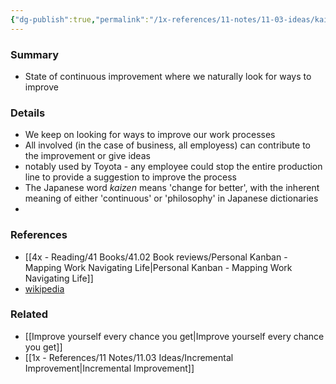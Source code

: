 ```yaml
---
{"dg-publish":true,"permalink":"/1x-references/11-notes/11-03-ideas/kaizen/","title":"Kaizen","created":"2023-01-03T20:26:33.000+03:00","updated":"2024-02-14T20:18:29.015+03:00"}
---
```



### Summary
- State of continuous improvement where we naturally look for ways to improve 

### Details
- We keep on looking for ways to improve our work processes
- All involved (in the case of business, all employess) can contribute to the improvement or give ideas
- notably used by Toyota - any employee could stop the entire production line to provide a suggestion to improve the process
- The Japanese word _kaizen_ means 'change for better', with the inherent meaning of either 'continuous' or 'philosophy' in Japanese dictionaries
- 
### References
- [[4x - Reading/41 Books/41.02 Book reviews/Personal Kanban - Mapping Work Navigating Life\|Personal Kanban - Mapping Work Navigating Life]]
- [wikipedia](https://en.wikipedia.org/wiki/Kaizen)

### Related
- [[Improve yourself every chance you get\|Improve yourself every chance you get]]
- [[1x - References/11 Notes/11.03 Ideas/Incremental Improvement\|Incremental Improvement]]